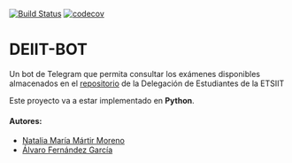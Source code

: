 [![Build Status](https://travis-ci.org/alvarillo89/DEIIT-bot.svg?branch=master)](https://travis-ci.org/alvarillo89/DEIIT-bot)
[![codecov](https://codecov.io/gh/alvarillo89/DEIIT-bot/branch/master/graph/badge.svg)](https://codecov.io/gh/alvarillo89/DEIIT-bot)

# DEIIT-BOT

Un bot de Telegram que permita consultar los exámenes disponibles almacenados en el [repositorio](https://deiit.ugr.es/BDExamenes/) de la Delegación de Estudiantes de la ETSIIT

Este proyecto va a estar implementado en **Python**.

#### Autores:
- [Natalia María Mártir Moreno](https://github.com/natalia2911)
- [Álvaro Fernández García](https://github.com/alvarillo89)

